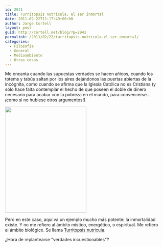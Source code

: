 ```yaml
---
id: 2941
title: Turritopsis nutricula, el ser inmortal
date: 2011-02-22T11:17:49+00:00
author: Jorge Cortell
layout: post
guid: http://cortell.net/blog/?p=2941
permalink: /2011/02/22/turritopsis-nutricula-el-ser-inmortal/
categories:
  - Filosofí­a
  - General
  - Medioambiente
  - Otras cosas
---
```

Me encanta cuando las supuestas verdades se hacen añicos, cuando los totems y tabús saltan por los aires dejándonos las puertas abiertas de la incógnita, como cuando se afirma que la Iglesia Católica no es Cristiana (y sólo hace falta contemplar el hecho de que poseen el doble de dinero necesario para acabar con la pobreza en el mundo, para convencerse... ¡como si no hubiese otros argumentos!).

<img class="aligncenter" title="dibujo" src="http://content1.eol.org/content/2010/01/12/16/51536_large.jpg" alt="" width="265" height="345" />

Pero en este caso, aquí va un ejemplo mucho más potente: la inmortalidad existe. Y no me refiero al ámbito místico, energético, o espiritual. Me refiero al ámbito biológico. Se llama <a title="http://es.wikipedia.org/wiki/Turritopsis_nutricula" href="http://es.wikipedia.org/wiki/Turritopsis_nutricula" target="_blank">Turritopsis nutricula</a>.

¿Hora de replantearse "verdades incuestionables"?